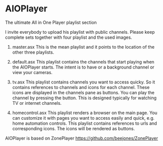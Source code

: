 AIOPlayer
=========

The ultimate All in One Player playlist section

I invite everybody to upload his playlist with public channels. Please keep complete sets together with four playlist and the used images.

1. master.asx
This is the mean playlist and it points to the location of the other three playlists.

2. default.asx
This playlist contains the channels that start playing when the AIOPlayer starts. The intent is to have or a background channel or view your cameras.

3. tv.asx
This playlist contains channels you want to access quicky. So it contains references to channels and icons for each channel.
These icons are displayed in the channels pane as buttons. You can play the channel by pressing the button. This is designed typically for watching TV or internet channels.

4. homecontrol.asx
This playlist renders a browser on the main page. You can customize it with pages you want to access easily and quick, e.g. home automation controls.
This playlist contains references to urls and corresponding icons. The icons will be rendered as buttons.

AIOPlayer is based on ZonePlayer https://github.com/beejones/ZonePlayer
